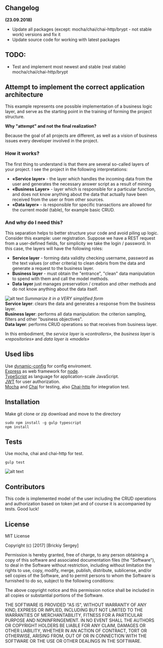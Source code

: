 ## Changelog

**(23.09.2018)**
- Update all packages (except: mocha/chai/chai-http/brypt - not stable work) versions and fix it 
- Update source code for working with latest packages 

## TODO: 
- Test and implement most newest and stable (real stable) mocha/chai/chai-http/brypt


## Attempt to implement the correct application architecture
This example represents one possible implementation of a business logic layer, and serve as the starting point in the training of forming the project structure.

**Why "attempt" and not the final realization?**

Because the goal of all projects are different, as well as a vision of business issues every developer involved in the project.

### How it works?

The first thing to understand is that there are several so-called layers of your project. I see the project in the following interpretations:
- **«Service layer»** - the layer which handles the incoming data from the user and generates the necessary answer script as a result of mining
- **«Business Layer»** - layer which is responsible for a particular function, and does not know anything about the data that actually have been received from the user or from other sources.
- **«Data layer»** - is responsible for specific transactions are allowed for the current model (table), for example basic CRUD.

### And why do I need this?
This separation helps to better structure your code and avoid piling up logic. 
Consider this example: user registration. Suppose we have a REST request from a user-defined fields, for simplicity we take the login / password. In this case, the layers will have the following roles: 
- **Service layer** - forming data validity checking username, password as the text values (or other criteria) to clean debris from the data and generate a request to the business layer. 
- **Business layer** - must obtain the "entrance", "clean" data manipulation to spend with them and call the model methods. 
- **Data layer** just manages preservation / creation and other methods and do not know anything about the data itself. 

![alt text](https://image.ibb.co/hyoHOQ/Main.png)
*Summarize it in a VERY simplified form*<br />
**Service layer**: clears the data and generates a response from the business layer. <br />
**Business layer**: performs all data manipulation: the criterion sampling, filters and other "business objectives". <br />
**Data layer**: performs CRUD operations so that receives from business layer. <br />

In this embodiment, the *service layer* is *«controllers»*, the *business layer* is *«repositories»* and *data layer is «models»*
## Used libs
Use [dynamic-config](https://github.com/peerigon/dynamic-config) for config enviroment.<br />
[Express](https://github.com/expressjs/express) as web framework for [node](https://nodejs.org/en/).<br />
[TypeScript](https://github.com/Microsoft/TypeScript) as language for application-scale JavaScript.<br />
[JWT](https://jwt.io) for user authorization.<br />
[Mocha](https://mochajs.org) and [Chai](http://chaijs.com) for testing, also [Chai-http](https://github.com/chaijs/chai-http) for integration test.

## Installation
Make git clone or zip download and move to the directory
```
sudo npm install -g gulp typescript
npm install
```
## Tests
Use mocha, chai and chai-http for test.
```
gulp test
```
![alt text](https://image.ibb.co/bs1e3Q/Tests.png)
## Contributors

This code is implemented model of the user including the CRUD operations and authorization based on token jwt and of course it is accompanied by tests.
Good luck!

## License
MIT License

Copyright (c) [2017] [Brickiy Sergey]

Permission is hereby granted, free of charge, to any person obtaining a copy
of this software and associated documentation files (the "Software"), to deal
in the Software without restriction, including without limitation the rights
to use, copy, modify, merge, publish, distribute, sublicense, and/or sell
copies of the Software, and to permit persons to whom the Software is
furnished to do so, subject to the following conditions:

The above copyright notice and this permission notice shall be included in all
copies or substantial portions of the Software.

THE SOFTWARE IS PROVIDED "AS IS", WITHOUT WARRANTY OF ANY KIND, EXPRESS OR
IMPLIED, INCLUDING BUT NOT LIMITED TO THE WARRANTIES OF MERCHANTABILITY,
FITNESS FOR A PARTICULAR PURPOSE AND NONINFRINGEMENT. IN NO EVENT SHALL THE
AUTHORS OR COPYRIGHT HOLDERS BE LIABLE FOR ANY CLAIM, DAMAGES OR OTHER
LIABILITY, WHETHER IN AN ACTION OF CONTRACT, TORT OR OTHERWISE, ARISING FROM,
OUT OF OR IN CONNECTION WITH THE SOFTWARE OR THE USE OR OTHER DEALINGS IN THE
SOFTWARE.
